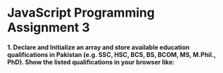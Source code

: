 # JavaScript Programming Assignment 3

#### 1. Declare and Initialize an array and store available education qualifications in Pakistan (e.g. SSC, HSC, BCS, BS, BCOM, MS, M.Phil., PhD). Show the listed qualifications in your browser like:
